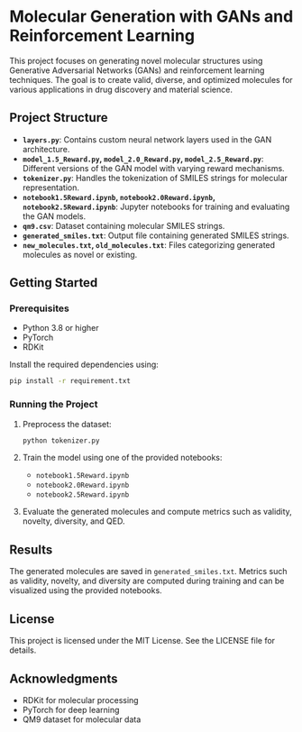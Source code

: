 # Molecular Generation with GANs and Reinforcement Learning

This project focuses on generating novel molecular structures using Generative Adversarial Networks (GANs) and reinforcement learning techniques. The goal is to create valid, diverse, and optimized molecules for various applications in drug discovery and material science.

## Project Structure

- **`layers.py`**: Contains custom neural network layers used in the GAN architecture.
- **`model_1.5_Reward.py`, `model_2.0_Reward.py`, `model_2.5_Reward.py`**: Different versions of the GAN model with varying reward mechanisms.
- **`tokenizer.py`**: Handles the tokenization of SMILES strings for molecular representation.
- **`notebook1.5Reward.ipynb`, `notebook2.0Reward.ipynb`, `notebook2.5Reward.ipynb`**: Jupyter notebooks for training and evaluating the GAN models.
- **`qm9.csv`**: Dataset containing molecular SMILES strings.
- **`generated_smiles.txt`**: Output file containing generated SMILES strings.
- **`new_molecules.txt`, `old_molecules.txt`**: Files categorizing generated molecules as novel or existing.

## Getting Started

### Prerequisites

- Python 3.8 or higher
- PyTorch
- RDKit

Install the required dependencies using:
```bash
pip install -r requirement.txt
```

### Running the Project

1. Preprocess the dataset:
   ```bash
   python tokenizer.py
   ```

2. Train the model using one of the provided notebooks:
   - `notebook1.5Reward.ipynb`
   - `notebook2.0Reward.ipynb`
   - `notebook2.5Reward.ipynb`

3. Evaluate the generated molecules and compute metrics such as validity, novelty, diversity, and QED.

## Results

The generated molecules are saved in `generated_smiles.txt`. Metrics such as validity, novelty, and diversity are computed during training and can be visualized using the provided notebooks.

## License

This project is licensed under the MIT License. See the LICENSE file for details.

## Acknowledgments

- RDKit for molecular processing
- PyTorch for deep learning
- QM9 dataset for molecular data